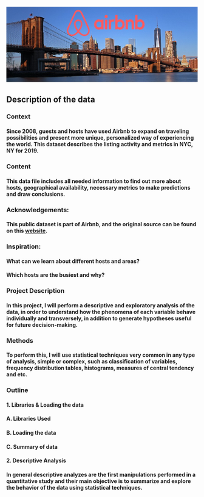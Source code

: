 ![Air Bnb](https://github.com/vamsi7777/Air-bnb/blob/main/air.jpeg)

## Description of the data
### Context
#### Since 2008, guests and hosts have used Airbnb to expand on traveling possibilities and present more unique, personalized way of experiencing the world. This dataset describes the listing activity and metrics in NYC, NY for 2019.

### Content
#### This data file includes all needed information to find out more about hosts, geographical availability, necessary metrics to make predictions and draw conclusions.

### Acknowledgements:
#### This public dataset is part of Airbnb, and the original source can be found on this [website](https://www.kaggle.com/dgomonov/new-york-city-airbnb-open-data).

### Inspiration:
#### What can we learn about different hosts and areas?
#### Which hosts are the busiest and why?
    
### Project Description
#### In this project, I will perform a descriptive and exploratory analysis of the data, in order to understand how the phenomena of each variable behave individually and transversely, in addition to generate hypotheses useful for future decision-making. 

### Methods
#### To perform this, I will use statistical techniques very common in any type of analysis, simple or complex, such as classification of variables, frequency distribution tables, histograms, measures of central tendency and etc.

### Outline
#### 1. Libraries & Loading the data
#### A. Libraries Used
#### B. Loading the data
#### C. Summary of data
#### 2. Descriptive Analysis
####  In general descriptive analyzes are the first manipulations performed in a quantitative study and their main objective is to summarize and explore the behavior of the data using statistical techniques.






































